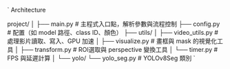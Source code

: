 `
Architecture

project/
│
├── main.py                # 主程式入口點，解析參數與流程控制
├── config.py              # 配置（如 model 路徑、class ID、顏色）
├── utils/
│   ├── video_utils.py     # 處理影片讀取、寫入、GPU 加速
│   ├── visualize.py       # 畫框與 mask 的視覺化工具
│   ├── transform.py       # ROI選取與 perspective 變換工具
│   └── timer.py           # FPS 與延遲計算
│
└── yolo/
    └── yolo_seg.py        # YOLOv8Seg 類別
`
